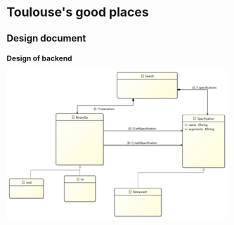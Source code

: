 # Toulouse's good places
## Design document

### Design of backend
![Class diagram of TGP backend](img/ecoreModelProject.png)